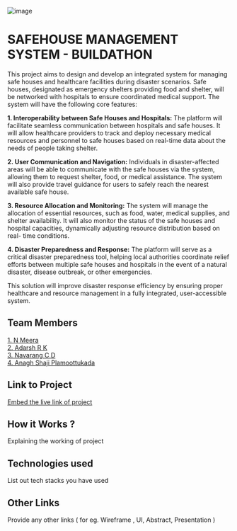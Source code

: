 ![image](IMG-20240925-WA0030.jpg)

# SAFEHOUSE MANAGEMENT SYSTEM - BUILDATHON
This project aims to design and develop an integrated system for managing safe houses and healthcare facilities during disaster scenarios. Safe houses, designated as emergency shelters providing food and shelter, will be networked with hospitals to ensure coordinated medical support. The system will have the following core features:

  **1. Interoperability between Safe Houses and Hospitals:**
    The platform will facilitate seamless communication between hospitals and safe houses. It will allow healthcare providers to track and
    deploy necessary medical resources and personnel to safe houses based on real-time data about the needs of people taking shelter.
  
  **2. User Communication and Navigation:**
    Individuals in disaster-affected areas will be able to communicate with the safe houses via the system, allowing them to request          shelter, food, or medical assistance. The system will also provide travel guidance for users to safely reach the nearest available        safe house.
  
  **3. Resource Allocation and Monitoring:**
    The system will manage the allocation of essential resources, such as food, water, medical supplies, and shelter availability. It         will also monitor the status of the safe houses and hospital capacities, dynamically adjusting resource distribution based on real-       time conditions.
  
  **4. Disaster Preparedness and Response:**
    The platform will serve as a critical disaster preparedness tool, helping local authorities coordinate relief efforts between 
    multiple safe houses and hospitals in the event of a natural disaster, disease outbreak, or other emergencies.

This solution will improve disaster response efficiency by ensuring proper healthcare and resource management in a fully integrated, user-accessible system.

## Team Members
[1. N Meera](https://github.com/Meera-N)   
[2. Adarsh R K](https://github.com/AdarshRK31)   
[3. Navarang C D](https://github.com/Navarang03)   
[4. Anagh Shaji Plamoottukada](https://github.com/shajianagh)   

## Link to Project
[Embed the live link of project](live_link)

## How it Works ?
Explaining the working of project  

## Technologies used
List out tech stacks you have used

## Other Links
Provide any other links ( for eg. Wireframe , UI, Abstract, Presentation )

